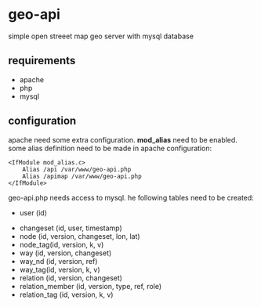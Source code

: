 # geo-api
simple open streeet map geo server with mysql database

## requirements

+ apache
+ php
+ mysql

## configuration

apache need some extra configuration. **mod_alias** need to be enabled.
some alias definition need to be made in apache configuration:

```
<IfModule mod_alias.c>
	Alias /api /var/www/geo-api.php
	Alias /apimap /var/www/geo-api.php
</IfModule>
```

geo-api.php needs access to mysql. 
he following tables need to be created:

+ user (id)
* changeset (id, user, timestamp)
* node (id, version, changeset, lon, lat)
* node_tag(id, version, k, v)
* way (id, version, changeset)
* way_nd (id, version, ref)
* way_tag(id, version, k, v)
* relation (id, version, changeset)
* relation_member (id, version, type, ref, role)
* relation_tag (id, version, k, v)

